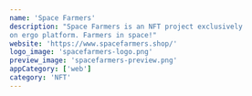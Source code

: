 ```yaml
---
name: 'Space Farmers'
description: "Space Farmers is an NFT project exclusively
on ergo platform. Farmers in space!"
website: 'https://www.spacefarmers.shop/'
logo_image: 'spacefarmers-logo.png'
preview_image: 'spacefarmers-preview.png'
appCategory: ['web']
category: 'NFT'
---
```

